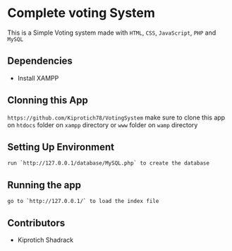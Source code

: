 # Complete voting System
This is a Simple Voting system made with `HTML`, `CSS`, `JavaScript`, `PHP` and `MySQL`

## Dependencies
   - Install XAMPP


## Clonning this App

`https://github.com/Kiprotich78/VotingSystem` make sure to clone this app on `htdocs` folder on `xampp` directory or `www` folder on `wamp` directory

## Setting Up Environment
    run `http://127.0.0.1/database/MySQL.php` to create the database


## Running the app
    go to `http://127.0.0.1/` to load the index file

## Contributors 
- Kiprotich Shadrack